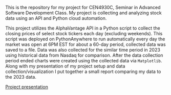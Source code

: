 This is the repository for my project for CEN4930C, Seminar in Advanced Software Development Class. My project is collecting and analyzing stock data using an API and Python cloud automation.

This project utilizes the AlphaVantage API in a Python script to collect the closing prices of select stock tickers each day (excluding weekends). This script was deployed on PythonAnywhere to run automatically every day the market was open at 6PM EST for about a 60-day period, collected data was saved to a file. Data was also collected for the similar time period in 2023 using historical data from Nasdaq for comparison. After the data collection period ended charts were created using the collected data via `Matplotlib`.  Along with my presentation of my project setup and data collection/visualization I put together a small report comparing my data to the 2023 data.

[Project presentation](https://youtu.be/jG8ikQyUJII)
